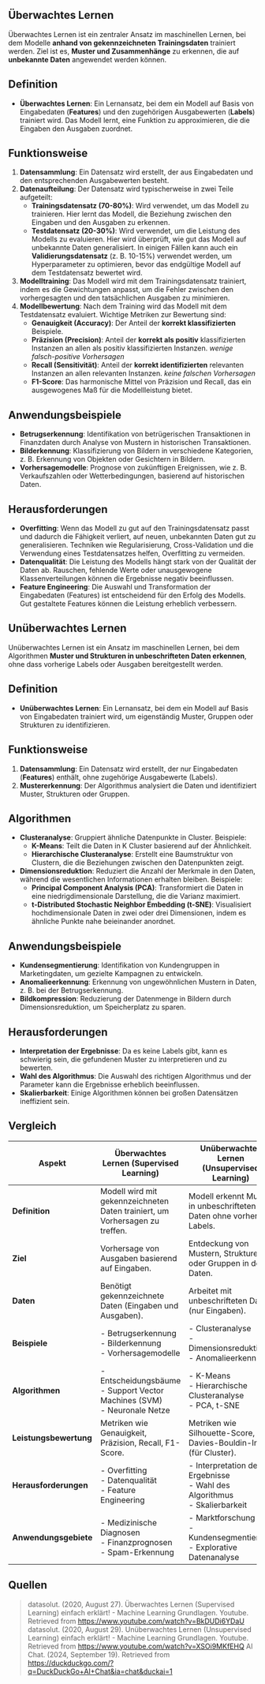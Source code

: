 ## Überwachtes Lernen
Überwachtes Lernen ist ein zentraler Ansatz im maschinellen Lernen, bei dem Modelle **anhand von gekennzeichneten Trainingsdaten** trainiert werden. Ziel ist es, **Muster und Zusammenhänge** zu erkennen, die auf **unbekannte Daten** angewendet werden können.

## Definition
- **Überwachtes Lernen**: Ein Lernansatz, bei dem ein Modell auf Basis von Eingabedaten (**Features**) und den zugehörigen Ausgabewerten (**Labels**) trainiert wird. Das Modell lernt, eine Funktion zu approximieren, die die Eingaben den Ausgaben zuordnet.

## Funktionsweise
1. **Datensammlung**: Ein Datensatz wird erstellt, der aus Eingabedaten und den entsprechenden Ausgabewerten besteht.
2. **Datenaufteilung**: Der Datensatz wird typischerweise in zwei Teile aufgeteilt:
    - **Trainingsdatensatz (70-80%)**: Wird verwendet, um das Modell zu trainieren. Hier lernt das Modell, die Beziehung zwischen den Eingaben und den Ausgaben zu erkennen.
    - **Testdatensatz (20-30%)**: Wird verwendet, um die Leistung des Modells zu evaluieren. Hier wird überprüft, wie gut das Modell auf unbekannte Daten generalisiert.
      In einigen Fällen kann auch ein **Validierungsdatensatz** (z. B. 10-15%) verwendet werden, um Hyperparameter zu optimieren, bevor das endgültige Modell auf dem Testdatensatz bewertet wird.
3. **Modelltraining**: Das Modell wird mit dem Trainingsdatensatz trainiert, indem es die Gewichtungen anpasst, um die Fehler zwischen den vorhergesagten und den tatsächlichen Ausgaben zu minimieren.
4. **Modellbewertung**: Nach dem Training wird das Modell mit dem Testdatensatz evaluiert. Wichtige Metriken zur Bewertung sind:
    - **Genauigkeit (Accuracy)**: Der Anteil der **korrekt klassifizierten** Beispiele.
    - **Präzision (Precision)**: Anteil der **korrekt als positiv** klassifizierten Instanzen an allen als positiv klassifizierten Instanzen. *wenige falsch-positive Vorhersagen*
    - **Recall (Sensitivität)**: Anteil der **korrekt identifizierten** relevanten Instanzen an allen relevanten Instanzen. *keine falschen Vorhersagen*
    - **F1-Score**: Das harmonische Mittel von Präzision und Recall, das ein ausgewogenes Maß für die Modellleistung bietet.

## Anwendungsbeispiele

- **Betrugserkennung**: Identifikation von betrügerischen Transaktionen in Finanzdaten durch Analyse von Mustern in historischen Transaktionen.
- **Bilderkennung**: Klassifizierung von Bildern in verschiedene Kategorien, z. B. Erkennung von Objekten oder Gesichtern in Bildern.
- **Vorhersagemodelle**: Prognose von zukünftigen Ereignissen, wie z. B. Verkaufszahlen oder Wetterbedingungen, basierend auf historischen Daten.

## Herausforderungen
- **Overfitting**: Wenn das Modell zu gut auf den Trainingsdatensatz passt und dadurch die Fähigkeit verliert, auf neuen, unbekannten Daten gut zu generalisieren. Techniken wie Regularisierung, Cross-Validation und die Verwendung eines Testdatensatzes helfen, Overfitting zu vermeiden.
- **Datenqualität**: Die Leistung des Modells hängt stark von der Qualität der Daten ab. Rauschen, fehlende Werte oder unausgewogene Klassenverteilungen können die Ergebnisse negativ beeinflussen.
- **Feature Engineering**: Die Auswahl und Transformation der Eingabedaten (Features) ist entscheidend für den Erfolg des Modells. Gut gestaltete Features können die Leistung erheblich verbessern.

## Unüberwachtes Lernen
Unüberwachtes Lernen ist ein Ansatz im maschinellen Lernen, bei dem Algorithmen **Muster und Strukturen in unbeschrifteten Daten erkennen**, ohne dass vorherige Labels oder Ausgaben bereitgestellt werden.

## Definition
- **Unüberwachtes Lernen**: Ein Lernansatz, bei dem ein Modell auf Basis von Eingabedaten trainiert wird, um eigenständig Muster, Gruppen oder Strukturen zu identifizieren.

## Funktionsweise
1. **Datensammlung**: Ein Datensatz wird erstellt, der nur Eingabedaten (**Features**) enthält, ohne zugehörige Ausgabewerte (Labels).
2. **Mustererkennung**: Der Algorithmus analysiert die Daten und identifiziert Muster, Strukturen oder Gruppen.

## Algorithmen
- **Clusteranalyse**: Gruppiert ähnliche Datenpunkte in Cluster. Beispiele:
    - **K-Means**: Teilt die Daten in K Cluster basierend auf der Ähnlichkeit.
    - **Hierarchische Clusteranalyse**: Erstellt eine Baumstruktur von Clustern, die die Beziehungen zwischen den Datenpunkten zeigt.
- **Dimensionsreduktion**: Reduziert die Anzahl der Merkmale in den Daten, während die wesentlichen Informationen erhalten bleiben. Beispiele:
    - **Principal Component Analysis (PCA)**: Transformiert die Daten in eine niedrigdimensionale Darstellung, die die Varianz maximiert.
    - **t-Distributed Stochastic Neighbor Embedding (t-SNE)**: Visualisiert hochdimensionale Daten in zwei oder drei Dimensionen, indem es ähnliche Punkte nahe beieinander anordnet.
## Anwendungsbeispiele
- **Kundensegmentierung**: Identifikation von Kundengruppen in Marketingdaten, um gezielte Kampagnen zu entwickeln.
- **Anomalieerkennung**: Erkennung von ungewöhnlichen Mustern in Daten, z. B. bei der Betrugserkennung.
- **Bildkompression**: Reduzierung der Datenmenge in Bildern durch Dimensionsreduktion, um Speicherplatz zu sparen.

## Herausforderungen
- **Interpretation der Ergebnisse**: Da es keine Labels gibt, kann es schwierig sein, die gefundenen Muster zu interpretieren und zu bewerten.
- **Wahl des Algorithmus**: Die Auswahl des richtigen Algorithmus und der Parameter kann die Ergebnisse erheblich beeinflussen.
- **Skalierbarkeit**: Einige Algorithmen können bei großen Datensätzen ineffizient sein.

## Vergleich

| Aspekt                 | Überwachtes Lernen (Supervised Learning)                                     | Unüberwachtes Lernen (Unsupervised Learning)                                  |
| ---------------------- | ---------------------------------------------------------------------------- | ----------------------------------------------------------------------------- |
| **Definition**         | Modell wird mit gekennzeichneten Daten trainiert, um Vorhersagen zu treffen. | Modell erkennt Muster in unbeschrifteten Daten ohne vorherige Labels.         |
| **Ziel**               | Vorhersage von Ausgaben basierend auf Eingaben.                              | Entdeckung von Mustern, Strukturen oder Gruppen in den Daten.                 |
| **Daten**              | Benötigt gekennzeichnete Daten (Eingaben und Ausgaben).                      | Arbeitet mit unbeschrifteten Daten (nur Eingaben).                            |
| **Beispiele**          | - Betrugserkennung<br>- Bilderkennung<br>- Vorhersagemodelle                 | - Clusteranalyse<br>- Dimensionsreduktion<br>- Anomalieerkennung              |
| **Algorithmen**        | - Entscheidungsbäume<br>- Support Vector Machines (SVM)<br>- Neuronale Netze | - K-Means<br>- Hierarchische Clusteranalyse<br>- PCA, t-SNE                   |
| **Leistungsbewertung** | Metriken wie Genauigkeit, Präzision, Recall, F1-Score.                       | Metriken wie Silhouette-Score, Davies-Bouldin-Index (für Cluster).            |
| **Herausforderungen**  | - Overfitting<br>- Datenqualität<br>- Feature Engineering                    | - Interpretation der Ergebnisse<br>- Wahl des Algorithmus<br>- Skalierbarkeit |
| **Anwendungsgebiete**  | - Medizinische Diagnosen<br>- Finanzprognosen<br>- Spam-Erkennung            | - Marktforschung<br>- Kundensegmentierung<br>- Explorative Datenanalyse       |

## Quellen
> datasolut. (2020, August 27). Überwachtes Lernen (Supervised Learning) einfach erklärt! - Machine Learning Grundlagen. Youtube. Retrieved from https://www.youtube.com/watch?v=BkDUDi6YDaU
> datasolut. (2020, August 29). Unüberwachtes Lernen (Unsupervised Learning) einfach erklärt! - Machine Learning Grundlagen. Youtube. Retrieved from https://www.youtube.com/watch?v=XSOi9MKfEHQ
> AI Chat. (2024, September 19). Retrieved from https://duckduckgo.com/?q=DuckDuckGo+AI+Chat&ia=chat&duckai=1